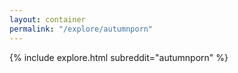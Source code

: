 ```yaml
---
layout: container
permalink: "/explore/autumnporn"
---
```


<link rel="stylesheet" type="text/css" href="/static/css/explore.css">
{% include explore.html subreddit="autumnporn" %}
